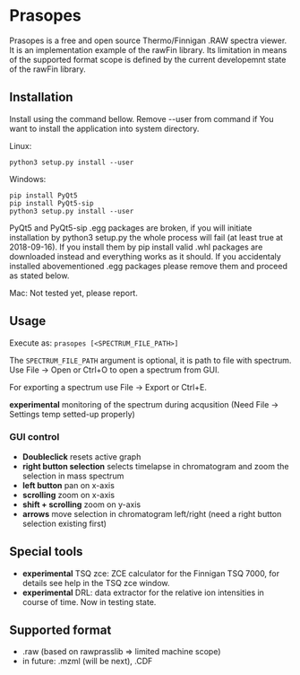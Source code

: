 Prasopes
========

Prasopes is a free and open source Thermo/Finnigan .RAW spectra viewer. It is an implementation example of the rawFin library. Its limitation in means of the supported format scope is defined by the current developemnt state of the rawFin library.

## Installation

Install using the command bellow. Remove --user from command if You want to
install the application into system directory.

Linux:

```
python3 setup.py install --user
```

Windows:
```
pip install PyQt5
pip install PyQt5-sip
python3 setup.py install --user
```
PyQt5 and PyQt5-sip .egg packages are broken, if you will initiate installation by python3 setup.py the whole process will fail (at least true at 2018-09-16). If you install them by pip install valid .whl packages are downloaded instead and everything works as it should. If you accidentaly installed abovementioned .egg packages please remove them and proceed as stated below.

Mac:
Not tested yet, please report.

## Usage

Execute as: `prasopes [<SPECTRUM_FILE_PATH>]`

The `SPECTRUM_FILE_PATH` argument is optional, it is path to file with spectrum.
Use File -> Open or Ctrl+O to open a spectrum from GUI.

For exporting a spectrum use File -> Export or Ctrl+E.

 **experimental** monitoring of the spectrum during acqusition (Need File -> Settings temp setted-up properly)

### GUI control

  * **Doubleclick** resets active graph
  * **right button selection** selects timelapse in chromatogram and zoom the selection in mass spectrum
  * **left button** pan on x-axis
  * **scrolling** zoom on x-axis
  * **shift + scrolling** zoom on y-axis
  * **arrows** move selection in chromatogram left/right (need a right button selection existing first)

## Special tools

  * **experimental** TSQ zce: ZCE calculator for the Finnigan TSQ 7000, for details see help in the TSQ zce window.
  * **experimental** DRL: data extractor for the relative ion intensities in course of time. Now in testing state.

## Supported format
  * .raw (based on rawprasslib => limited machine scope)
  * in future: .mzml (will be next), .CDF
